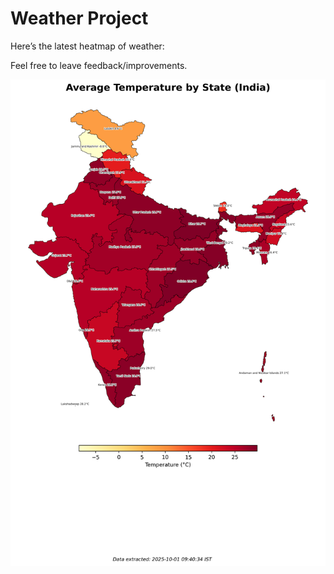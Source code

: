 # Weather Project

Here’s the latest heatmap of weather:

Feel free to leave feedback/improvements.

![India Heatmap](docs/assets/india_heatmap.png?v=DCA9BC)
